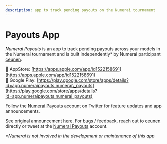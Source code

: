 ```yaml
---
description: app to track pending payouts on the Numerai tournament
---
```


# Payouts App

_Numerai Payouts_ is an app to track pending payouts across your models in the Numerai tournament and is built independently\* by Numerai participant [ceunen](https://numer.ai/ceunen).  
  
🍎 AppStore: [https://apps.apple.com/app/id1522158691](https://apps.apple.com/app/id1522158691)  
👾 Google Play: [https://play.google.com/store/apps/details?id=app.numeraipayouts.numerai\_payouts](https://play.google.com/store/apps/details?id=app.numeraipayouts.numerai_payouts)

Follow the [Numerai Payouts](https://twitter.com/npayouts) account on Twitter for feature updates and app announcements.  
  
See original announcement [here](https://community.numer.ai/channel/general?msg=qh7ozf4d9mEbzFbrG). For bugs / feedback, reach out to [ceunen](https://community.numer.ai/direct/ceunen) directly or tweet at the [Numerai Payouts](https://twitter.com/npayouts) account.

_\*Numerai is not involved in the development or maintenance of this app_

